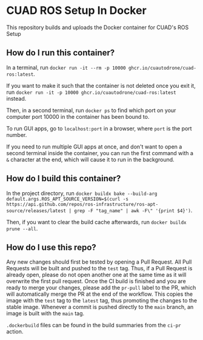 # CUAD ROS Setup In Docker

This repository builds and uploads the Docker container for CUAD's ROS Setup

## How do I run this container?

In a terminal, run `docker run -it --rm -p 10000 ghcr.io/cuautodrone/cuad-ros:latest`.

If you want to make it such that the container is not deleted once you exit it, run `docker run -it -p 10000 ghcr.io/cuautodrone/cuad-ros:latest` instead.

Then, in a second terminal, run `docker ps` to find which port on your computer port 10000 in the container has been bound to.

To run GUI apps, go to `localhost:port` in a browser, where `port` is the port number.

If you need to run multiple GUI apps at once, and don't want to open a second terminal inside the container, you can run the first command with a `&` character at the end, which will cause it to run in the background.

## How do I build this container?

In the project directory, run `docker buildx bake --build-arg default.args.ROS_APT_SOURCE_VERSION=$(curl -s https://api.github.com/repos/ros-infrastructure/ros-apt-source/releases/latest | grep -F "tag_name" | awk -F\" '{print $4}')`.

Then, if you want to clear the build cache afterwards, run `docker buildx prune --all`.

## How do I use this repo?

Any new changes should first be tested by opening a Pull Request. All Pull Requests will be built and pushed to the `test` tag. Thus, if a Pull Request is already open, please do not open another one at the same time as it will overwrite the first pull request. Once the CI build is finished and you are ready to merge your changes, please add the `pr-pull` label to the PR, which will automatically merge the PR at the end of the workflow. This copies the image with the `test` tag to the `latest` tag, thus promoting the changes to the stable image. Whenever a commit is pushed directly to the `main` branch, an image is built with
the `main` tag.

`.dockerbuild` files can be found in the build summaries from the `ci-pr` action.
